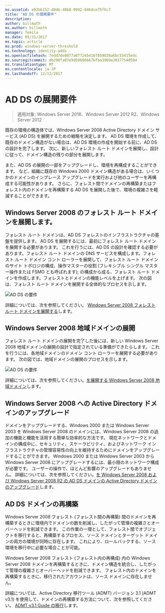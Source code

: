 ```yaml
---
ms.assetid: e02bb152-d0db-40b0-9942-846dce75f6c7
title: "AD DS の展開要件"
description: 
author: billmath
ms.author: billmath
manager: femila
ms.date: 05/31/2017
ms.topic: article
ms.prod: windows-server-threshold
ms.technology: identity-adds
ms.openlocfilehash: 7edd7de8077a077245416f859838a6bc55415edc
ms.sourcegitcommit: db290fa07e9d50686667bfba3969e20377548504
ms.translationtype: MT
ms.contentlocale: ja-JP
ms.lasthandoff: 12/12/2017
---
```

# <a name="ad-ds-deployment-requirements"></a>AD DS の展開要件

>適用対象: Windows Server 2016、Windows Server 2012 R2、Windows Server 2012

既存の環境の構造体では、Windows Server 2008 Active Directory ドメイン サービス (AD DS) を展開するための戦略を決定します。 AD DS 環境を作成して、既存のドメイン構造がない場合は、AD DS 環境の作成を開始する前に、AD DS の設計を完了します。 次に、新しいフォレスト ルート ドメインを展開し、設計に従って、ドメイン構造の残りの部分を展開します。  
  
また、AD DS の展開の一部をアップグレードし、環境を再構成することができます。 など、組織に既存の Windows 2000 ドメイン構造がある場合は、いくつかのドメインのインプレース アップグレードを実行および他のユーザーを再構成する可能性があります。 さらに、フォレスト間でドメインの再構築またはフォレスト内のドメインを再構築する AD DS を展開した後で、環境の複雑さを軽減することができます。  
  
## <a name="deploying-a-windows-server-2008-forest-root-domain"></a>Windows Server 2008 のフォレスト ルート ドメインを展開します。  
フォレスト ルート ドメインは、AD DS フォレストのインフラストラクチャの基盤を提供します。 AD DS を展開するには、最初にフォレスト ルート ドメインを展開する必要があります。 これを行うには、AD DS の設計を確認する必要があります。フォレスト ルート ドメインの DNS サービスを構成します。フォレスト ルート ドメイン コント ローラーを展開して、フォレスト ルート ドメインのサイト トポロジの構成、操作マスターの役割 (フレキシブル シングル マスター操作または FSMO とも呼ばれます); の構成から成る、フォレスト ルート ドメインを作成します。フォレストとドメインの機能レベルを上げます。 次の図は、フォレスト ルート ドメインを展開する全体的なプロセスを示します。  
  
![AD DS の要件](media/AD-DS-Deployment-Requirements/033aad0b-25ff-4793-8825-88a6daa01a55.gif)  
  
詳細については、次を参照してください。 [Windows Server 2008 フォレスト ルート ドメインを展開する](https://technet.microsoft.com/library/cc731174.aspx)します。  
  
## <a name="deploying-windows-server-2008-regional-domains"></a>Windows Server 2008 地域ドメインの展開  
フォレスト ルート ドメインの展開を完了した後には、新しい Windows Server 2008 地域ドメインの展開の設計で指定されている準備ができたらします。 これを行うには、各地域ドメインのドメイン コント ローラーを展開する必要があります。 次の図では、地域ドメインの展開のプロセスを示します。  
  
![AD DS の要件](media/AD-DS-Deployment-Requirements/89a878c8-9a94-4180-ad43-ca75316a6318.gif)  
  
詳細については、次を参照してください。[を展開する Windows Server 2008 地域ドメイン](https://technet.microsoft.com/library/cc755118.aspx)します。  
  
## <a name="upgrading-active-directory-domains-to-windows-server-2008"></a>Windows Server 2008 への Active Directory ドメインのアップグレード  
ドメインをアップグレードする、Windows 2000 または Windows Server 2003 を Windows Server 2008 のドメインには、Windows Server 2008 の追加の機能と機能を活用する簡単な効率的な方法です。 現在ネットワークとドメインの構成中に、セキュリティ、スケーラビリティ、およびネットワーク インフラストラクチャの管理容易性の向上を維持するためにドメインをアップグレードすることができます。 Windows 2000 または Windows Server 2003 から Windows Server 2008 にアップグレードするには、最小限のネットワーク構成が必要です。 ユーザーの操作で、ほとんど影響のアップグレードもありません。 詳細については、次を参照してください。[を Windows Server 2008 および Windows Server 2008 R2 の AD DS ドメインの Active Directory ドメインのアップグレード](https://technet.microsoft.com/library/cc731188.aspx)します。  
  
## <a name="restructuring-ad-ds-domains"></a>AD DS ドメインの再構築  
Windows Server 2008 フォレスト (フォレスト間の再構築) 間のドメインを再構築するときに環境内でドメインの数を削減し、したがって管理の複雑さとオーバーヘッドを削減できます。 この作業の一環として、フォレスト間でオブジェクトを移行すると、再構築するプロセス、ソース ドメインとターゲット ドメインの両方の環境が同時に存在します。 これにより、ロールバックする、ソース環境を移行中に必要な場合ことが可能。  
  
Windows Server 2008 フォレスト (フォレスト内の再構成) 内の Windows Server 2008 ドメインを再構築するときに、ドメイン構造を統合し、したがって管理の複雑さとオーバーヘッドを削減できます。 フォレスト内のドメインを再構築するときに、移行されたアカウントは、ソース ドメインに存在しません。  
  
詳細については、Active Directory 移行ツール (ADMT) バージョン 3.1 (ADMT v3.1) を使用して、ドメインの再構築する方法について、次を参照してください。 [ADMT v3.1 Guide の移行](https://go.microsoft.com/fwlink/?LinkId=93678)します。  
  


